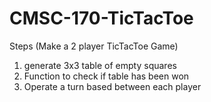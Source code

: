 # CMSC-170-TicTacToe
Steps (Make a 2 player TicTacToe Game)
1. generate 3x3 table of empty squares
2. Function to check if table has been won
3. Operate a turn based between each player
